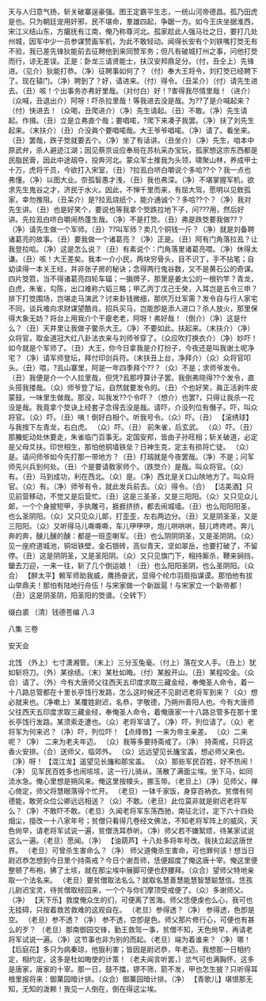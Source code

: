 <!-- { "loadSidebar": true } -->
天与人归意气扬，斩关破寨逞豪强。图王定霸平生志，一统山河帝德昌。孤乃田虎是也。只为朝廷宠用奸邪，民不堪命，羣雄四起，争踞一方。如今王庆坐据淮西，宋江义结山东，方臈抚有江南，俺乃称尊河北。孤家趁此人强马壮之日，要打几处州城，因军中少一员参谋赞画军机，为此不敢轻动。闻得长安有个刘铁嘴打筊无有不验，我已差先锋狄能前去征聘他到来同赞军务；但凡有破城打州之事，问他打筊而行，谅无差误。正是：卧龙三请贤能士，扶汉安邦鼎足分。（付，丑仝上）先锋进。（见介）狄能打恭。（净）征聘事如何了？（付）奉大王将令，刘打筊已经聘下了。现在辕门。（净）聘到了？好，请进来。（付）得令。（丑呆介）（付）请先生进去。（丑）咳！个出事务亦弗好里哉。（对付白）好！?害得我尽情里哉！（进介）（众喊，丑退出介）阿呀！吓杀拉里哉！等我进去没是哉。为??了是介喊起来？（付）快进去！（众喝，丑爬进介）（净）先生请起。（丑）不敢。（净）先生请起。作揖。（丑）立是立弗直个哉；要唱喏，?爬下来凑子我罢。（净）扶了刘先生起来。（末扶介）（丑）介没眞个要唱喏哉。大王爷爷唱喏。（净）请了。看坐来。（丑）罢哉，跌子筊就要去个。（净）坐了有话讲。（丑坐介）（净）先生，咱本中原武弁，杀人避迹江湖；因见蔡京设应奉局在苏杭采办宝玩，孤家想这宗东西都是民脂民膏，因此中途刼夺，投奔河北。蒙众军士推我为头领，啸聚山林，养成甲士十万，虎将千员，今欲打入宋室，（丑）?拉厾白哜白嚼说个多哈??个？我一点也弗懂。（净）以图大业。奈孤智愚才浅，（丑）我也弗深。（净）不堪掌握军机，欲求先生鬼谷之才，济民于水火。因此，不惮千里而来，有屈大驾，愿明以见敎孤家，幸勿推阻。（丑呆介）是?拉厾烧纸个，能介通诚个？多哈??个？（净）我对先生讲。（丑）也是好笑个，要说也等我拿个筊跌拉地下子，问???用，然后好讲。先拉厾白哜白嚼闹热蓬生哉。（净）不是打筊。（丑）弗是跌筊要我做??？（净）请先生做一个军师。（丑）??叫军师？卖几个铜钱一斤？（净）就是刘备聘诸葛亮的故事。（丑）要我做一个诸葛亮？（净）正是。（丑）阿有门角落拉厾？让我登拉哈。（净）这是怎么说？（丑）有素说个：门角落里诸葛亮喂。（净）休得太谦。（丑）咳！大王差矣。我本一介小民，两块穷骨头，目不识丁，手不拈笔；自幼读得一本关王经，并非张子房的秘诀；念得两行鬼谷数，又不是黄石公的奇谋。四片筊笤，当不得诸葛亮四轮车辐；一掮牌子，那里是姜太公的一根钓竿？青龙，白虎，朱雀，勾陈，出口难称六韬三略；甲乙丙丁戊己壬癸，入耳岂是五令三申？排下打筊围场，岂堪走马演武？讨来卦钱微细，那供万灶军需？发令自与行人家宅不同，谈兵难向求财谋望酷肖。招兵买马，岂能卽是添人进口？杀人放火，那里保得大象无妨？将台上用我介个干瘪老老，阿呀！弗好哉！（倒介）（净）这是什么？（丑）天井里让我做子鳖杀大王。（净）不要如此。扶起来。（末扶介）（净）众将官，取金道冠大红八卦法衣来与刘师爷穿了。（众应吹打换衣介）（净）妙吓！如今就是个军师了。（丑）大王，你今日拿我是介打扮子，今夜还是叫我谢土呢净宅？（净）请军师登坛，拜付印剑兵符。（末扶丑上台，净拜介）（众）众将官叩头。（丑）喂，?厾山寨里，阿是一年四季拜个??？（众）不是；求师爷发令。（丑）我便是介一个人拉里哉，但凭?厾那哼算计子罢。我倒弗晓得??个发令，直头搭我搂哉。（众）师爷登了坛，自然就要发令的。（丑）个也好笑，眞正活剥牛皮蒙鼓，一味里生做哉。那没，叫我发??个令吓？（想介）也罢?，只得让我杀一花没是哉。我竟拿个筊诀上经套子念得去没是哉。请吓，介没列位有僭子。吓，叫众将官。（众）吓。（丑）咦！倒好白相个。听我号令。（众）吓。（丑）
【滚绣球】与我按下左青龙，右白虎。
（众）吓。（丑）
前朱雀，后玄武。
（众）吓。（丑）
那螣蛇动处休要走，朱雀临门百事无。定国安邦，皆由子孙旺相；斩关破道，必定是父母爻扶。印世相生，那怕他铜墙铁垒？日神生克，定主有损将亡徒。
（众）是。请问师爷如今先打那一带地方？（丑）打刼就是今夜罢哉。（净）不是；问军师先兴兵到何处。（丑）个是要请敎家师个。（跌筊介）是哉。叫众将官。（众）有。（丑）马到成功，利在西北。（众）是。（净）西北是关口山陜地方了。叫众将官。（众）有。（净）师爷有令，就此发兵前去。（众）得令。（合）
【沽美酒】只见前营移动，不觉又是后营忙。（丑）这是三圣圣，又是三阳阳。（众）又只见众儿郞，一个个身披短甲，手执雕弓，捱捱挤挤，都去闹城墙。（丑）也么阳阳阳圣，也么圣阴阳。（众）又只见众儿郞，打歪歪，左右两边分。（丑）又是阴圣圣，又是三阳阳。（众）又听得马儿嘶嘶嘶，车儿吚吚吚，炮儿哄哄哄，鼓儿咚咚咚。奔儿奔的奔，醺儿醺的醺：都是一班歪喇军。（丑）也么阴阴阴圣，又是圣阴阴。（众）见一座府道城池，铜垣铁壁，金石银砖，高似青天，坚如翠岳，也要打破了，不留停。（丑）这是阴阴圣，又是圣阳阴。（众）又只见旗门下，相持厮杀，鞭来锏挡，鎗去刀迎，一来一往，斩了几个倒运娘！（丑）也么阳阳圣阴，也么圣阴阳。（众合）
【醉太平】赖军师助我威，鹰扬奋武，显得个纶巾羽扇指谋谟。那怕他有拔山举鼎夫！那怕有陆地行舟伍！与宋家做一个新跋扈！与宋家立一个新帝都！（丑）这是阴圣阴，阳圣阳的筊谱。（仝转下）

缀白裘 〔清〕钱德苍编 八.3

八集 
三卷
 
安天会
 
北饯
（外上）七寸潇湘管。（末上）三分玉兔毫。（付上）落在文人手。（丑上）犹如斩将刀。（外）某徐绩。（末）某杜如晦。（付）某殷开山。（丑）某程咬金。（众合）请了。（外）今有大唐师父往西天五印度求取三藏金经，奉俺圣人命令，着一十八路总管都在十里长亭饯行发路，怎么这时候还不见尉迟老将军到来？（众）想必就来也。（净嗽上）某覆姓尉迟，名恭，字敬德，乃朔州善阳人也。今有大唐师父往西天五印度求取三藏金经，奉俺圣人命令，着俺唐家一十八路总管多在那十里长亭饯行发路。某须索走遭也。（众）老将军请了。（净）吓，列位请了。（众）老将军为何来迟？（净）吓，列位吓！
【点绛唇】一来为帝主亲差。
（众）二来呢？（净）
二来为老夫年迈。
（众）我等多要持斋戒了。（净）
持斋戒，只将这香火安排。（合）送师父，临郊外。
（众）远远望见长旛宝盖，想必师父来也。（净）呀！
【混江龙】遥望见长旛和那宝盖。
（众）那些军民百姓，好不热闹！（净）
见军民百姓多也闹垓垓，这一行儿骑从，荡散了满面尘埃。坐下马，如同流水急。俺心里想是朔风来。俺这里按幞头，挪玉带。（老旦上）（净）见师父，禅心倚定，师父将慧眼落得个忙开。
（老旦）一钵千家饭，身穿百衲衣。贫僧有何德能，敢劳众位公卿远远相送？（众）不敢。（老旦）此位莫非就是尉迟老将军么？（净）不敢吓不敢。（老旦）久闻老将军东荡西驰，南征北讨，定下六十四处烟尘，擅改一十八家年号；贫僧只看得几卷经文佛法，不知老将军阵上的威风，天色尙早，请老将军试说一遍，贫僧洗耳恭听。（净）师父若不嫌絮烦，待某家试说这么一遍。（老旦）愿闻。（净）
【油葫芦】十八处多将年号改。我扶立起这唐世界。
（老旦）可曾杀生害命么？（净）
师父道俺杀生害命，可也罪何该！想当日尉迟恭怎想到今日里个持斋戒？今日个谢吾师，恁便超度了俺这唐十宰。俺这里便整顿了布袍，拂了土垓，就在那尘埃中展脚可便也舒腰拜。（众合）望师父特地亲取一个法名来。
（老旦）要贫僧取法名么？就取名慧善慧能慧智慧聪慧信。恁孩儿尉迟宝灵，待贫僧取经回来，一个个与你们摩顶受戒便了。（众）多谢师父。（净）
【天下乐】救度俺众生的们，可便离了苦海。师父恁便虔也么心，我可也无挂碍，只按着救苦救难的这观自在。
（老旦）参得透？（净）
参得透，色卽是空。
（老旦）参不透？（净）
参不透，空卽是色。师父那片修行心，可便也有甚么的歹？
（老旦）那南御园交锋，勤王救驾一事，贫僧不知，天色尙早，再请老将军试说一遍。（净）这节事也非为别的而起。（老旦）端为着谁来？（净）哪！
【后庭花】多只为病秦琼，他狠利害；皆因是尉迟恭，年老迈。我想那一日相约定，相约定，这多是杜如晦使的计策！〔老夫闻言听罢，〕忿气可也满胸怀。这多是唐家，唐家的十宰。那一日，鼓不擂，锣不筛，箭不发，甲也怎生披？只听得耳根里报将来：御菓园暗计排。（众合）御菓园暗计排。（净）
【青歌儿】堪恨那无知，无知的泼赖！我见一人倒在，倒在得这尘埃。
